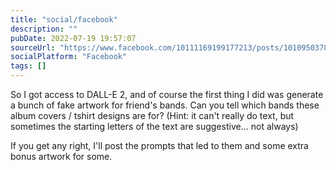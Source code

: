 ```yaml
---
title: "social/facebook"
description: ""
pubDate: 2022-07-19 19:57:07
sourceUrl: "https://www.facebook.com/10111169199177213/posts/10109503787430703"
socialPlatform: "Facebook"
tags: []
---
```


So I got access to DALL-E 2, and of course the first thing I did was generate a bunch of fake artwork for friend's bands. Can you tell which bands these album covers / tshirt designs are for? (Hint: it can't really do text, but sometimes the starting letters of the text are suggestive... not always)

If you get any right, I'll post the prompts that led to them and some extra bonus artwork for some.
